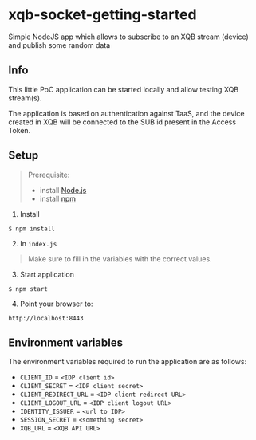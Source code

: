 # xqb-socket-getting-started 
Simple NodeJS app which allows to subscribe to an XQB stream (device) and publish some random data


## Info

This little PoC application can be started locally and allow testing XQB stream(s). 

The application is based on authentication against TaaS, and the device created in XQB will be connected to the SUB id present in the Access Token.



## Setup


> Prerequisite:
> 
> - install [Node.js](https://nodejs.org/en/download/)
> - install [npm](https://docs.npmjs.com/getting-started/installing-node)

1. Install
``` 
$ npm install 
``` 

2. In ```index.js```

> Make sure to fill in the variables with the correct values.

3. Start application
```
$ npm start
```

4. Point your browser to:
```
http://localhost:8443
```


## Environment variables


The environment variables required to run the application are as follows:

- `CLIENT_ID` = `<IDP client id>`
- `CLIENT_SECRET` = `<IDP client secret>`
- `CLIENT_REDIRECT_URL` = `<IDP client redirect URL>`
- `CLIENT_LOGOUT_URL` = `<IDP client logout URL>`
- `IDENTITY_ISSUER` = `<url to IDP>`
- `SESSION_SECRET` = `<something secret>`
- `XQB_URL` = `<XQB API URL>`

